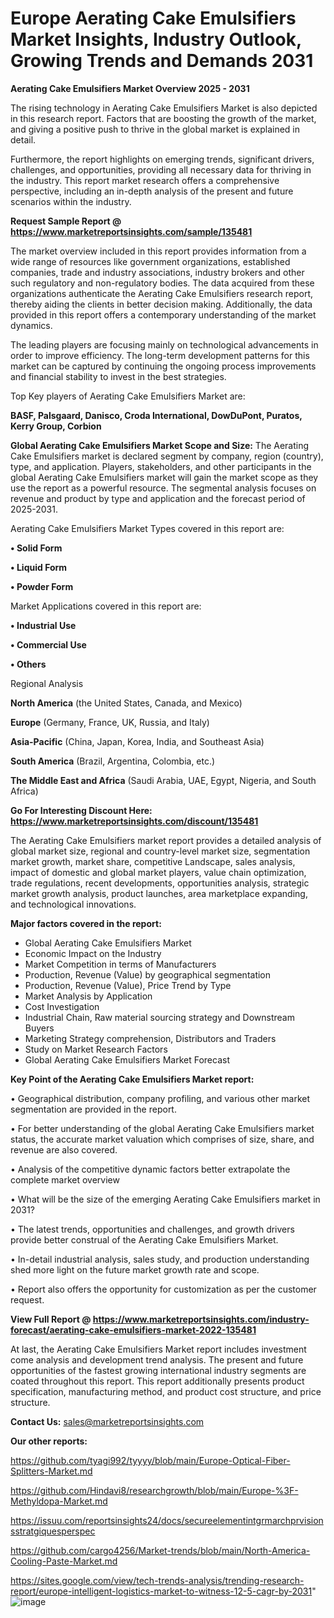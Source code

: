 # Europe Aerating Cake Emulsifiers Market Insights, Industry Outlook, Growing Trends and Demands 2031

<Strong> Aerating Cake Emulsifiers Market Overview 2025 - 2031</strong>

The rising technology in Aerating Cake Emulsifiers Market is also depicted in this research report. Factors that are boosting the growth of the market, and giving a positive push to thrive in the global market is explained in detail.

Furthermore, the report highlights on emerging trends, significant drivers, challenges, and opportunities, providing all necessary data for thriving in the industry. This report market research offers a comprehensive perspective, including an in-depth analysis of the present and future scenarios within the industry.

<strong>Request Sample Report @ <a href=https://www.marketreportsinsights.com/sample/135481>https://www.marketreportsinsights.com/sample/135481</a></strong>

The market overview included in this report provides information from a wide range of resources like government organizations, established companies, trade and industry associations, industry brokers and other such regulatory and non-regulatory bodies. The data acquired from these organizations authenticate the Aerating Cake Emulsifiers research report, thereby aiding the clients in better decision making. Additionally, the data provided in this report offers a contemporary understanding of the market dynamics.

The leading players are focusing mainly on technological advancements in order to improve efficiency. The long-term development patterns for this market can be captured by continuing the ongoing process improvements and financial stability to invest in the best strategies.

Top Key players of Aerating Cake Emulsifiers Market are:

<strong>BASF, Palsgaard, Danisco, Croda International, DowDuPont, Puratos, Kerry Group, Corbion</strong>

<strong><b>Global Aerating Cake Emulsifiers Market Scope and Size:</b></strong>
The Aerating Cake Emulsifiers market is declared segment by company, region (country), type, and application. Players, stakeholders, and other participants in the global Aerating Cake Emulsifiers market will gain the market scope as they use the report as a powerful resource. The segmental analysis focuses on revenue and product by type and application and the forecast period of 2025-2031.

Aerating Cake Emulsifiers Market Types covered in this report are:

<strong>• Solid Form

• Liquid Form

• Powder Form</strong>

Market Applications covered in this report are:

<strong>• Industrial Use

• Commercial Use

• Others</strong> 

Regional Analysis

<strong>North America</strong> (the United States, Canada, and Mexico)

<strong>Europe</strong> (Germany, France, UK, Russia, and Italy)

<strong>Asia-Pacific</strong> (China, Japan, Korea, India, and Southeast Asia)

<strong>South America</strong> (Brazil, Argentina, Colombia, etc.)

<strong>The Middle East and Africa</strong> (Saudi Arabia, UAE, Egypt, Nigeria, and South Africa)

<strong>Go For Interesting Discount Here: <a href=https://www.marketreportsinsights.com/discount/135481>https://www.marketreportsinsights.com/discount/135481</a></strong>

The Aerating Cake Emulsifiers market report provides a detailed analysis of global market size, regional and country-level market size, segmentation market growth, market share, competitive Landscape, sales analysis, impact of domestic and global market players, value chain optimization, trade regulations, recent developments, opportunities analysis, strategic market growth analysis, product launches, area marketplace expanding, and technological innovations.

<strong><b>Major factors covered in the report:</b></strong>
<ul>
  <li>Global Aerating Cake Emulsifiers Market </li>
  <li>Economic Impact on the Industry</li>
  <li>Market Competition in terms of Manufacturers</li>
  <li>Production, Revenue (Value) by geographical segmentation</li>
  <li>Production, Revenue (Value), Price Trend by Type</li>
  <li>Market Analysis by Application</li>
  <li>Cost Investigation</li>
  <li>Industrial Chain, Raw material sourcing strategy and Downstream Buyers</li>
  <li>Marketing Strategy comprehension, Distributors and Traders</li>
  <li>Study on Market Research Factors</li>
  <li>Global Aerating Cake Emulsifiers Market Forecast</li>
</ul>

<strong><b>Key Point of the Aerating Cake Emulsifiers Market report:</b></strong>

• Geographical distribution, company profiling, and various other market segmentation are provided in the report.

• For better understanding of the global Aerating Cake Emulsifiers market status, the accurate market valuation which comprises of size, share, and revenue are also covered.

• Analysis of the competitive dynamic factors better extrapolate the complete market overview

• What will be the size of the emerging Aerating Cake Emulsifiers market in 2031?

• The latest trends, opportunities and challenges, and growth drivers provide better construal of the Aerating Cake Emulsifiers Market.

• In-detail industrial analysis, sales study, and production understanding shed more light on the future market growth rate and scope.

• Report also offers the opportunity for customization as per the customer request.

<strong><b>View Full Report @ <a href=https://www.marketreportsinsights.com/industry-forecast/aerating-cake-emulsifiers-market-2022-135481>https://www.marketreportsinsights.com/industry-forecast/aerating-cake-emulsifiers-market-2022-135481</a></b></strong>


At last, the Aerating Cake Emulsifiers Market report includes investment come analysis and development trend analysis. The present and future opportunities of the fastest growing international industry segments are coated throughout this report. This report additionally presents product specification, manufacturing method, and product cost structure, and price structure.

<strong>Contact Us:</strong>
sales@marketreportsinsights.com

<strong>Our other reports:</strong>

<a href=https://github.com/tyagi992/tyyyy/blob/main/Europe-Optical-Fiber-Splitters-Market.md>https://github.com/tyagi992/tyyyy/blob/main/Europe-Optical-Fiber-Splitters-Market.md</a>

<a href=https://github.com/Hindavi8/researchgrowth/blob/main/Europe-%3F-Methyldopa-Market.md>https://github.com/Hindavi8/researchgrowth/blob/main/Europe-%3F-Methyldopa-Market.md</a>

<a href=https://issuu.com/reportsinsights24/docs/secureelementintgrmarchprvisionsstratgiquesperspec>https://issuu.com/reportsinsights24/docs/secureelementintgrmarchprvisionsstratgiquesperspec</a>

<a href=https://github.com/cargo4256/Market-trends/blob/main/North-America-Cooling-Paste-Market.md>https://github.com/cargo4256/Market-trends/blob/main/North-America-Cooling-Paste-Market.md</a>

<a href=https://sites.google.com/view/tech-trends-analysis/trending-research-report/europe-intelligent-logistics-market-to-witness-12-5-cagr-by-2031>https://sites.google.com/view/tech-trends-analysis/trending-research-report/europe-intelligent-logistics-market-to-witness-12-5-cagr-by-2031</a>"
![image](https://github.com/user-attachments/assets/2d362d06-7f05-47ad-9494-91b597732d79)
